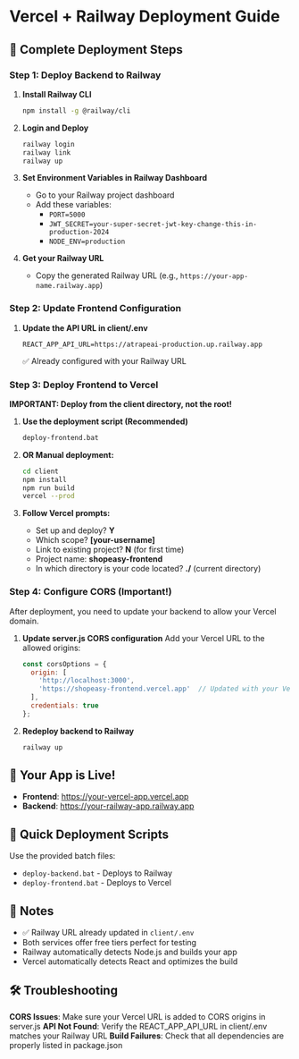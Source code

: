 # Vercel + Railway Deployment Guide

## 🚀 Complete Deployment Steps

### Step 1: Deploy Backend to Railway

1. **Install Railway CLI**
   ```bash
   npm install -g @railway/cli
   ```

2. **Login and Deploy**
   ```bash
   railway login
   railway link
   railway up
   ```

3. **Set Environment Variables in Railway Dashboard**
   - Go to your Railway project dashboard
   - Add these variables:
     - `PORT=5000`
     - `JWT_SECRET=your-super-secret-jwt-key-change-this-in-production-2024`
     - `NODE_ENV=production`

4. **Get your Railway URL**
   - Copy the generated Railway URL (e.g., `https://your-app-name.railway.app`)

### Step 2: Update Frontend Configuration

1. **Update the API URL in client/.env**
   ```
   REACT_APP_API_URL=https://atrapeai-production.up.railway.app
   ```
   ✅ Already configured with your Railway URL

### Step 3: Deploy Frontend to Vercel

**IMPORTANT: Deploy from the client directory, not the root!**

1. **Use the deployment script (Recommended)**
   ```bash
   deploy-frontend.bat
   ```

2. **OR Manual deployment:**
   ```bash
   cd client
   npm install
   npm run build
   vercel --prod
   ```

3. **Follow Vercel prompts:**
   - Set up and deploy? **Y**
   - Which scope? **[your-username]**
   - Link to existing project? **N** (for first time)
   - Project name: **shopeasy-frontend**
   - In which directory is your code located? **./** (current directory)

### Step 4: Configure CORS (Important!)

After deployment, you need to update your backend to allow your Vercel domain.

1. **Update server.js CORS configuration**
   Add your Vercel URL to the allowed origins:
   ```javascript
   const corsOptions = {
     origin: [
       'http://localhost:3000',
       'https://shopeasy-frontend.vercel.app'  // Updated with your Vercel URL
     ],
     credentials: true
   };
   ```

2. **Redeploy backend to Railway**
   ```bash
   railway up
   ```

## 🎉 Your App is Live!

- **Frontend**: https://your-vercel-app.vercel.app
- **Backend**: https://your-railway-app.railway.app

## 🔧 Quick Deployment Scripts

Use the provided batch files:
- `deploy-backend.bat` - Deploys to Railway
- `deploy-frontend.bat` - Deploys to Vercel

## 📝 Notes

- ✅ Railway URL already updated in `client/.env`
- Both services offer free tiers perfect for testing
- Railway automatically detects Node.js and builds your app
- Vercel automatically detects React and optimizes the build

## 🛠️ Troubleshooting

**CORS Issues**: Make sure your Vercel URL is added to CORS origins in server.js
**API Not Found**: Verify the REACT_APP_API_URL in client/.env matches your Railway URL
**Build Failures**: Check that all dependencies are properly listed in package.json